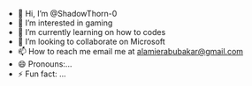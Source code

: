 - 👋 Hi, I’m @ShadowThorn-0
- 👀 I’m interested in gaming
- 🌱 I’m currently learning on how to codes
- 💞️ I’m looking to collaborate on Microsoft
- 📫 How to reach me email me at alamierabubakar@gmail.com
- 😄 Pronouns:...
- ⚡ Fun fact: ...

<!---
ShadowThorn-0/ShadowThorn-0 is a ✨ special ✨ repository because its `README.md` (this file) appears on your GitHub profile.
You can click the Preview link to take a look at your changes.
--->

